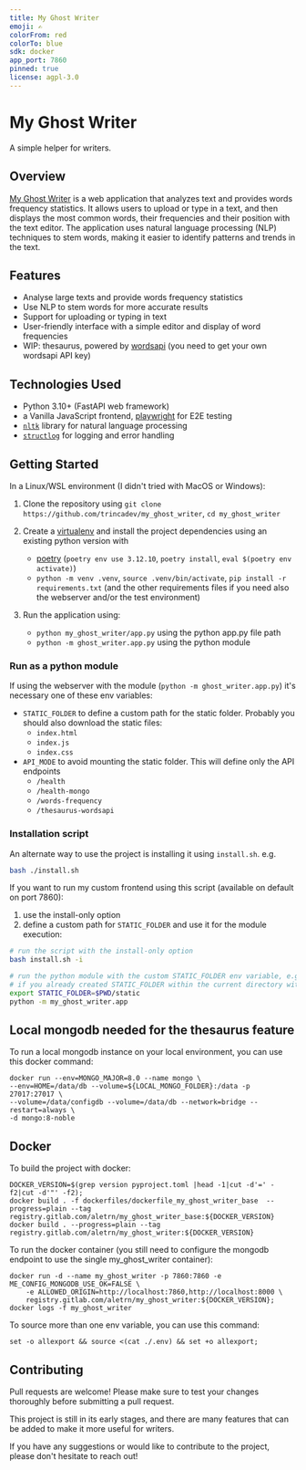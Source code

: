 ```yaml
---
title: My Ghost Writer
emoji: ✍️
colorFrom: red
colorTo: blue
sdk: docker
app_port: 7860
pinned: true
license: agpl-3.0
---
```


# My Ghost Writer

A simple helper for writers.

## Overview

[My Ghost Writer](https://github.com/trincadev/my_ghost_writer/) is a web application that analyzes text and provides words frequency statistics. It allows users to upload or type in a text, and then displays the most common words, their frequencies and their position with the text editor. The application uses natural language processing (NLP) techniques to stem words, making it easier to identify patterns and trends in the text.

## Features

* Analyse large texts and provide words frequency statistics
* Use NLP to stem words for more accurate results
* Support for uploading or typing in text
* User-friendly interface with a simple editor and display of word frequencies
* WIP: thesaurus, powered by [wordsapi](https://www.wordsapi.com/) (you need to get your own wordsapi API key)

## Technologies Used

* Python 3.10+ (FastAPI web framework)
* a Vanilla JavaScript frontend, [playwright](https://playwright.dev/) for E2E testing
* [`nltk`](https://www.nltk.org/) library for natural language processing
* [`structlog`](https://www.structlog.org/) for logging and error handling

## Getting Started

In a Linux/WSL environment (I didn't tried with MacOS or Windows):

1. Clone the repository using `git clone https://github.com/trincadev/my_ghost_writer`, `cd my_ghost_writer`
2. Create a [virtualenv](https://virtualenv.pypa.io/en/latest/user_guide.html) and install the project dependencies using an existing python version with

   * [poetry](https://python-poetry.org/) (`poetry env use 3.12.10`, `poetry install`, `eval $(poetry env activate)`)
   * `python -m venv .venv`, `source .venv/bin/activate`, `pip install -r requirements.txt` (and the other requirements files if you need also the webserver and/or the test environment)

3. Run the application using:
   * `python my_ghost_writer/app.py` using the python app.py file path
   * `python -m ghost_writer.app.py` using the python module

### Run as a python module

If using the webserver with the module (`python -m ghost_writer.app.py`) it's necessary one of these env variables:

* `STATIC_FOLDER` to define a custom path for the static folder. Probably you should also download the static files:
  * `index.html`
  * `index.js`
  * `index.css`
* `API_MODE` to avoid mounting the static folder. This will define only the API endpoints
  * `/health`
  * `/health-mongo`
  * `/words-frequency`
  * `/thesaurus-wordsapi`

### Installation script

An alternate way to use the project is installing it using `install.sh`. e.g.

```bash
bash ./install.sh
```

If you want to run my custom frontend using this script (available on default on port 7860):

1. use the install-only option
2. define a custom path for `STATIC_FOLDER` and use it for the module execution:

```bash
# run the script with the install-only option
bash install.sh -i

# run the python module with the custom STATIC_FOLDER env variable, e.g.
# if you already created STATIC_FOLDER within the current directory with the needed files within, see above
export STATIC_FOLDER=$PWD/static
python -m my_ghost_writer.app
```

## Local mongodb needed for the thesaurus feature

To run a local mongodb instance on your local environment, you can use this docker command:

```
docker run --env=MONGO_MAJOR=8.0 --name mongo \
--env=HOME=/data/db --volume=${LOCAL_MONGO_FOLDER}:/data -p 27017:27017 \
--volume=/data/configdb --volume=/data/db --network=bridge --restart=always \
-d mongo:8-noble
```

## Docker

To build the project with docker:

```
DOCKER_VERSION=$(grep version pyproject.toml |head -1|cut -d'=' -f2|cut -d'"' -f2);
docker build . -f dockerfiles/dockerfile_my_ghost_writer_base  --progress=plain --tag registry.gitlab.com/aletrn/my_ghost_writer_base:${DOCKER_VERSION}
docker build . --progress=plain --tag registry.gitlab.com/aletrn/my_ghost_writer:${DOCKER_VERSION}
```

To run the docker container (you still need to configure the mongodb endpoint to use the single my_ghost_writer container):
```
docker run -d --name my_ghost_writer -p 7860:7860 -e ME_CONFIG_MONGODB_USE_OK=FALSE \
    -e ALLOWED_ORIGIN=http://localhost:7860,http://localhost:8000 \
    registry.gitlab.com/aletrn/my_ghost_writer:${DOCKER_VERSION}; docker logs -f my_ghost_writer
```

To source more than one env variable, you can use this command:
```
set -o allexport && source <(cat ./.env) && set +o allexport;
```

## Contributing

Pull requests are welcome! Please make sure to test your changes thoroughly before submitting a pull request.

This project is still in its early stages, and there are many features that can be added to make it more useful for writers.

If you have any suggestions or would like to contribute to the project, please don't hesitate to reach out!
